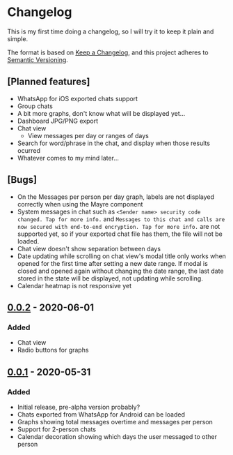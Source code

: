 # Changelog
This is my first time doing a changelog, so I will try it to keep it plain and simple.

The format is based on [Keep a Changelog](https://keepachangelog.com/en/1.0.0/),
and this project adheres to [Semantic Versioning](https://semver.org/spec/v2.0.0.html).



## [Planned features]
- WhatsApp for iOS exported chats support
- Group chats
- A bit more graphs, don't know what will be displayed yet...
- Dashboard JPG/PNG export
- Chat view
    - View messages per day or ranges of days
- Search for word/phrase in the chat, and display when those results ocurred
- Whatever comes to my mind later...

## [Bugs]
- On the Messages per person per day graph, labels are not displayed correctly when using the Mayre component
- System messages in chat such as `<Sender name> security code changed. Tap for more info.` and `Messages to this chat and calls are now secured with end-to-end encryption. Tap for more info.` are not supported yet, so if your exported chat file has them, the file will not be loaded.
- Chat view doesn't show separation between days
- Date updating while scrolling on chat view's modal title only works when opened for the first time after setting a new date range. If modal is closed and opened again without changing the date range, the last date stored in the state will be displayed, not updating while scrolling.
- Calendar heatmap is not responsive yet

## [0.0.2] - 2020-06-01
### Added
- Chat view
- Radio buttons for graphs

## [0.0.1] - 2020-05-31
### Added
- Initial release, pre-alpha version probably?
- Chats exported from WhatsApp for Android can be loaded
- Graphs showing total messages overtime and messages per person
- Support for 2-person chats
- Calendar decoration showing which days the user messaged to other person

[0.0.2]: https://github.com/avalladaresm/whatsappchatanalyzer/compare/v0.0.1...v0.0.2
[0.0.1]: https://github.com/avalladaresm/whatsappchatanalyzer/releases/tag/v0.0.1